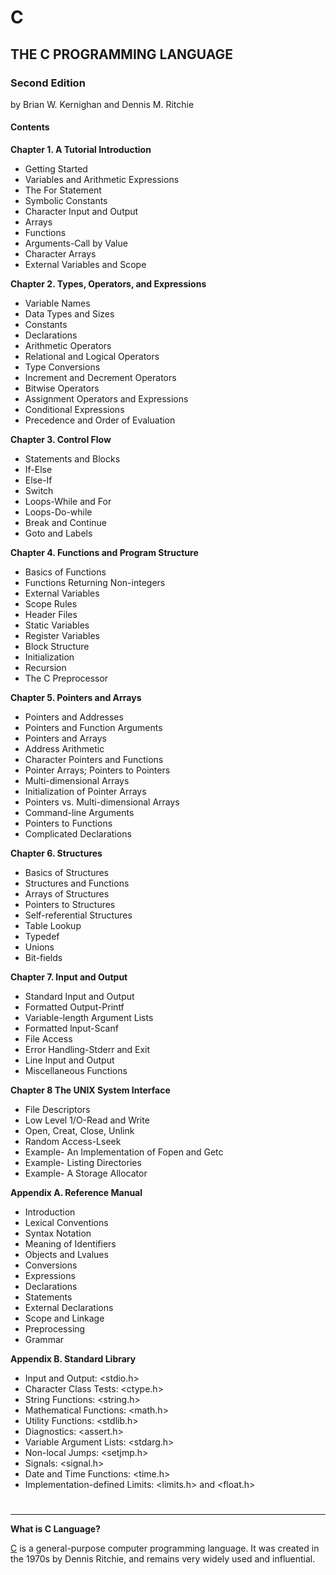 # C

## THE C PROGRAMMING LANGUAGE
### Second Edition

by Brian W. Kernighan and Dennis M. Ritchie

#### Contents

**Chapter 1. A Tutorial Introduction**
- Getting Started
- Variables and Arithmetic Expressions
- The For Statement 
- Symbolic Constants 
- Character Input and Output 
- Arrays 
- Functions 
- Arguments-Call by Value 
- Character Arrays 
- External Variables and Scope

**Chapter 2. Types, Operators, and Expressions**
- Variable Names
- Data Types and Sizes 
- Constants 
- Declarations 
- Arithmetic Operators 
- Relational and Logical Operators 
- Type Conversions 
- Increment and Decrement Operators 
- Bitwise Operators 
- Assignment Operators and Expressions 
- Conditional Expressions 
- Precedence and Order of Evaluation 

**Chapter 3. Control Flow**
- Statements and Blocks 
- If-Else 
- Else-If 
- Switch 
- Loops-While and For 
- Loops-Do-while 
- Break and Continue 
- Goto and Labels

**Chapter 4. Functions and Program Structure**
- Basics of Functions 
- Functions Returning Non-integers 
- External Variables 
- Scope Rules 
- Header Files 
- Static Variables 
- Register Variables 
- Block Structure 
- Initialization 
- Recursion 
- The C Preprocessor

**Chapter 5. Pointers and Arrays**
- Pointers and Addresses 
- Pointers and Function Arguments 
- Pointers and Arrays 
- Address Arithmetic 
- Character Pointers and Functions 
- Pointer Arrays; Pointers to Pointers 
- Multi-dimensional Arrays 
- Initialization of Pointer Arrays 
- Pointers vs. Multi-dimensional Arrays 
- Command-line Arguments 
- Pointers to Functions 
- Complicated Declarations

**Chapter 6. Structures**
- Basics of Structures 
- Structures and Functions 
- Arrays of Structures 
- Pointers to Structures 
- Self-referential Structures 
- Table Lookup 
- Typedef 
- Unions 
- Bit-fields 

**Chapter 7. Input and Output**
- Standard Input and Output
- Formatted Output-Printf
- Variable-length Argument Lists
- Formatted lnput-Scanf
- File Access
- Error Handling-Stderr and Exit
- Line Input and Output
- Miscellaneous Functions

**Chapter 8 The UNIX System Interface**
- File Descriptors
- Low Level 1/O-Read and Write
- Open, Creat, Close, Unlink
- Random Access-Lseek
- Example- An Implementation of Fopen and Getc
- Example- Listing Directories
- Example- A Storage Allocator

**Appendix A. Reference Manual**
-  Introduction
-  Lexical Conventions
-  Syntax Notation
-  Meaning of Identifiers
-  Objects and Lvalues
-  Conversions
-  Expressions
-  Declarations
-  Statements
-  External Declarations
-  Scope and Linkage
-  Preprocessing
-  Grammar

**Appendix B. Standard Library**
- Input and Output: <stdio.h>
- Character Class Tests: <ctype.h>
- String Functions: <string.h>
- Mathematical Functions: <math.h>
- Utility Functions: <stdlib.h>
- Diagnostics: <assert.h>
- Variable Argument Lists: <stdarg.h>
- Non-local Jumps: <setjmp.h>
- Signals: <signal.h>
- Date and Time Functions: <time.h>
- Implementation-defined Limits: <limits.h> and <float.h>

#

***

**What is C Language?**

[C](https://en.wikipedia.org/wiki/C_(programming_language)) is a general-purpose computer programming language. It was created in the 1970s by Dennis Ritchie, and remains very widely used and influential.